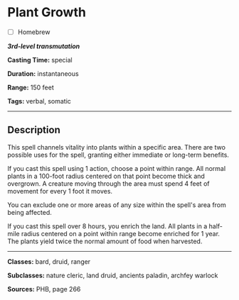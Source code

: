 # Plant Growth

- [ ] Homebrew

***3rd-level transmutation***

**Casting Time:** special

**Duration:** instantaneous

**Range:** 150 feet

**Tags:** verbal, somatic

---

## Description
This spell channels vitality into plants within a specific area. There are two possible uses for the spell, granting either immediate or long-term benefits.

If you cast this spell using 1 action, choose a point within range. All normal plants in a 100-foot radius centered on that point become thick and overgrown. A creature moving through the area must spend 4 feet of movement for every 1 foot it moves.

You can exclude one or more areas of any size within the spell's area from being affected.

If you cast this spell over 8 hours, you enrich the land. All plants in a half-mile radius centered on a point within range become enriched for 1 year. The plants yield twice the normal amount of food when harvested.

---

**Classes:** bard, druid, ranger

**Subclasses:** nature cleric, land druid, ancients paladin, archfey warlock

**Sources:** PHB, page 266
